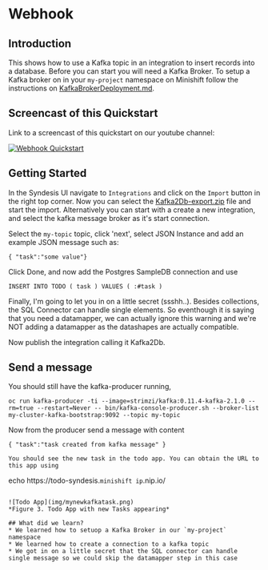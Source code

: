 # Webhook


## Introduction

This shows how to use a Kafka topic in an integration to insert records into a database. Before you can start you will need a Kafka Broker. To setup a Kafka broker on in your `my-project` namespace on Minishift follow the instructions on [KafkaBrokerDeployment.md](KafkaBrokerDeployment.md).

## Screencast of this Quickstart

Link to a screencast of this quickstart on our youtube channel:

[![Webhook Quickstart](https://img.youtube.com/vi/mx6x_8QhF0Y/0.jpg)](https://youtu.be/mx6x_8QhF0Y)


## Getting Started

In the Syndesis UI navigate to `Integrations` and click on the `Import` button in the right top corner. Now you can select the [Kafka2Db-export.zip](Kafka2Db-export.zip?raw=true) file and start the import. Alternatively you can start with a create a new integration, and select the kafka message broker as it's start connection.

Select the `my-topic` topic, click 'next',
select JSON Instance and add an example JSON message such as:

```
{ "task":"some value"}
```

Click Done, and now add the Postgres SampleDB connection and use 

```
INSERT INTO TODO ( task ) VALUES ( :#task )
```
 
Finally, I'm going to let you in on a little secret (ssshh..). Besides collections, the SQL Connector can handle single elements. So eventhough it is saying that you need a datamapper, we can actually ignore this warning and we're NOT adding a datamapper as the datashapes are actually compatible.

Now publish the integration calling it Kafka2Db.

## Send a message

You should still have the kafka-producer running,

```
oc run kafka-producer -ti --image=strimzi/kafka:0.11.4-kafka-2.1.0 --rm=true --restart=Never -- bin/kafka-console-producer.sh --broker-list my-cluster-kafka-bootstrap:9092 --topic my-topic
```

Now from the producer send a message with content

```
{ "task":"task created from kafka message" }

You should see the new task in the todo app. You can obtain the URL to this app using

```
echo https://todo-syndesis.`minishift ip`.nip.io/
```

![Todo App](img/mynewkafkatask.png)
*Figure 3. Todo App with new Tasks appearing*

## What did we learn?
* We learned how to setuop a Kafka Broker in our `my-project` namespace
* We learned how to create a connection to a kafka topic
* We got in on a little secret that the SQL connector can handle single message so we could skip the datamapper step in this case

